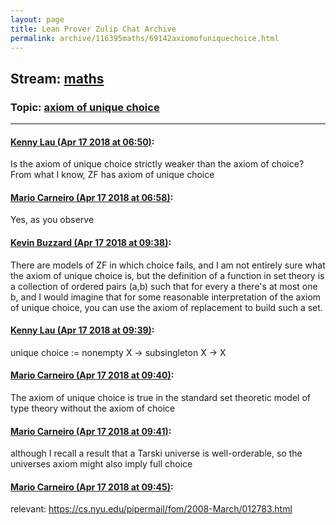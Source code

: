 ```yaml
---
layout: page
title: Lean Prover Zulip Chat Archive 
permalink: archive/116395maths/69142axiomofuniquechoice.html
---
```


## Stream: [maths](index.html)
### Topic: [axiom of unique choice](69142axiomofuniquechoice.html)

---

#### [Kenny Lau (Apr 17 2018 at 06:50)](https://leanprover.zulipchat.com/#narrow/stream/116395-maths/topic/axiom%20of%20unique%20choice/near/125181778):
Is the axiom of unique choice strictly weaker than the axiom of choice? From what I know, ZF has axiom of unique choice

#### [Mario Carneiro (Apr 17 2018 at 06:58)](https://leanprover.zulipchat.com/#narrow/stream/116395-maths/topic/axiom%20of%20unique%20choice/near/125181992):
Yes, as you observe

#### [Kevin Buzzard (Apr 17 2018 at 09:38)](https://leanprover.zulipchat.com/#narrow/stream/116395-maths/topic/axiom%20of%20unique%20choice/near/125186342):
There are models of ZF in which choice fails, and I am not entirely sure what the axiom of unique choice is, but the definition of a function in set theory is a collection of ordered pairs (a,b) such that for every a there's at most one b, and I would imagine that for some reasonable interpretation of the axiom of unique choice, you can use the axiom of replacement to build such a set.

#### [Kenny Lau (Apr 17 2018 at 09:39)](https://leanprover.zulipchat.com/#narrow/stream/116395-maths/topic/axiom%20of%20unique%20choice/near/125186348):
unique choice := nonempty X -> subsingleton X -> X

#### [Mario Carneiro (Apr 17 2018 at 09:40)](https://leanprover.zulipchat.com/#narrow/stream/116395-maths/topic/axiom%20of%20unique%20choice/near/125186393):
The axiom of unique choice is true in the standard set theoretic model of type theory without the axiom of choice

#### [Mario Carneiro (Apr 17 2018 at 09:41)](https://leanprover.zulipchat.com/#narrow/stream/116395-maths/topic/axiom%20of%20unique%20choice/near/125186406):
although I recall a result that a Tarski universe is well-orderable, so the universes axiom might also imply full choice

#### [Mario Carneiro (Apr 17 2018 at 09:45)](https://leanprover.zulipchat.com/#narrow/stream/116395-maths/topic/axiom%20of%20unique%20choice/near/125186508):
relevant: https://cs.nyu.edu/pipermail/fom/2008-March/012783.html

